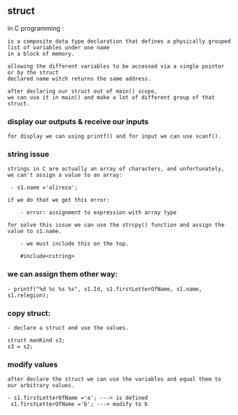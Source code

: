 ## struct

in C programming :

    is a composite data type declaration that defines a physically grouped list of variables under one name
    in a block of memory.

    allowing the different variables to be accessed via a single pointer or by the struct
    declared name witch returns the same address.

    after declaring our struct out of main() scope,
    we can use it in main() and make a lot of different group of that struct.

### display our outputs & receive our inputs

    for display we can using printf() and for input we can use scanf().

### string issue

    strings in C are actually an array of characters, and unfortunately, we can't assign a value to an array:

     - s1.name ='alireza';

    if we do that we get this error:

        - error: assignment to expression with array type

    for solve this issue we can use the strcpy() function and assign the value to s1.name.

        - we must include this on the top.

        #include<cstring>

### we can assign them other way:

    - printf("%d %c %s %s", s1.Id, s1.firstLetterOfName, s1.name, s1.relegion);

### copy struct:

    - declare a struct and use the values.

    struct manKind s3;
    s3 = s2;

### modify values

    after declare the struct we can use the variables and equal them to our arbitrary values.

    - s1.firstLetterOfName ='a'; ---> is defined
     s1.firstLetterOfName ='b'; ---> modify to b
